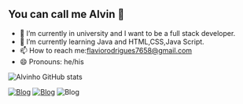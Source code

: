 ## You can call me Alvin 👋


- 🔭 I’m currently in university and I want to be a full stack developer.
- 🌱 I’m currently learning Java and HTML,CSS,Java Script.
- 📫 How to reach me:flaviorodrigues7658@gmail.com
- 😄 Pronouns: he/his

![Alvinho GitHub stats](https://github-readme-stats.vercel.app/api?username=Alvin-javex&show_icons=true&bg_color=00000000)


[![Blog](https://img.shields.io/badge/Instagram-E4405F?style=for-the-badge&logo=instagram&logoColor=white)](https://www.instagram.com/alvinda.dm/)  [![Blog](https://img.shields.io/badge/Discord-7289DA?style=for-the-badge&logo=discord&logoColor=white)](https://pastebin.com/q9BZUkPn)  ![Blog](https://img.shields.io/badge/Windows-0078D6?style=for-the-badge&logo=windows&logoColor=white)






